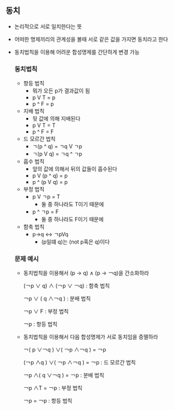 ## 동치

- 논리적으로 서로 일치한다는 뜻

- 어떠한 명제끼리의 관계성을 볼때 서로 같은 값을 가지면 동치라고 한다

- 동치법칙을 이용해 어려운 합성명제를 간단하게 변경 가능

  

  ### 동치법칙

  - 항등 법칙
    - 뭐가 오든 p가 결과값이 됨
    - p V T = p
    - p ^ F = p
  - 지배 법칙
    - 뒷 값에 의해 지배된다
    - p V T = T
    - p ^ F = F
  - 드 모르간 법칙
    - ㄱ(p ^ q) = ㄱq V ㄱp
    - ㄱ(p V q) = ㄱq ^ ㄱp
  - 흡수 법칙
    - 앞의 값에 의해서 뒤의 값들이 흡수된다
    - p V (p ^ q) = p
    - p ^ (p V q) = p
  - 부정 법칙
    - p V ㄱp = T
      - 둘 중 하나라도 T이기 때문에
    - p ^ ㄱp = F
      - 둘 중 하나라도 F이기 때문에
  - 함축 법칙
    - p->q <-> ㄱpVq
      - (p일떄 q)는  (not p혹은 q)이다

  

  ### 문제 예시

  - 동치법칙을 이용해서 (p → q) ∧ (p → ￢q)을 간소화하라

    (￢p ∨ q) ∧ (￢p ∨ ￢q) : 함축 법칙

    ￢p ∨ ( q ∧￢q ) : 분배 법칙

    ￢p ∨ F : 부정 법칙

    ￢p : 항등 법칙

  
  - 동치법칙을 이용해서 다음 합성명제가 서로 동치임을 증멸하라

    ￢( p ∨￢q ) ∨( ￢p ∧￢q ) = ￢p

    (￢p ∧q ) ∨( ￢p ∧￢q ) = ￢p : 드 모르간 법칙

    ￢p ∧( q ∨￢q ) = ￢p : 분배 법칙

    ￢p ∧T = ￢p : 부정 법칙

    ￢p = ￢p : 항등 법칙
